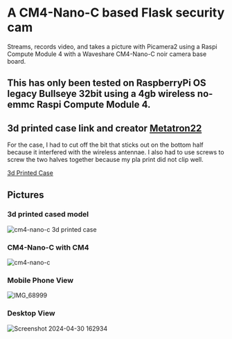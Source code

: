 # A CM4-Nano-C based Flask security cam 

Streams, records video, and takes a picture with Picamera2 using a Raspi Compute Module 4 with a Waveshare CM4-Nano-C noir camera base board.


## This has only been tested on RaspberryPi OS legacy Bullseye 32bit using a 4gb wireless no-emmc Raspi Compute Module 4.


## 3d printed case link and creator [Metatron22](https://www.printables.com/@Metatron22_323085)

For the case, I had to cut off the bit that sticks out on the bottom half because it interfered with the wireless antennae. I also had to use screws to screw the two halves together because my pla print did not clip well.

[3d Printed Case](https://www.printables.com/en/model/358857-raspberry-pi-cm4-nano-base-c-case/files)


## Pictures

### 3d printed cased model


![cm4-nano-c 3d printed case](https://github.com/IcyG1045/CM4Cam/assets/80078028/2f286fb9-f90a-4288-b19e-964b7c149619)


### CM4-Nano-C with CM4
![cm4-nano-c](https://github.com/IcyG1045/CM4Cam/assets/80078028/87a9ac50-ae94-44de-bf3c-9b01b1564456)


### Mobile Phone View


![IMG_68999](https://github.com/IcyG1045/CM4Cam/assets/80078028/89bb749c-11e9-4bf1-8ef4-85c05fb28960)


### Desktop View
![Screenshot 2024-04-30 162934](https://github.com/IcyG1045/CM4Cam/assets/80078028/440f6ba5-4bdf-405a-9bc6-5574c16c0191)

